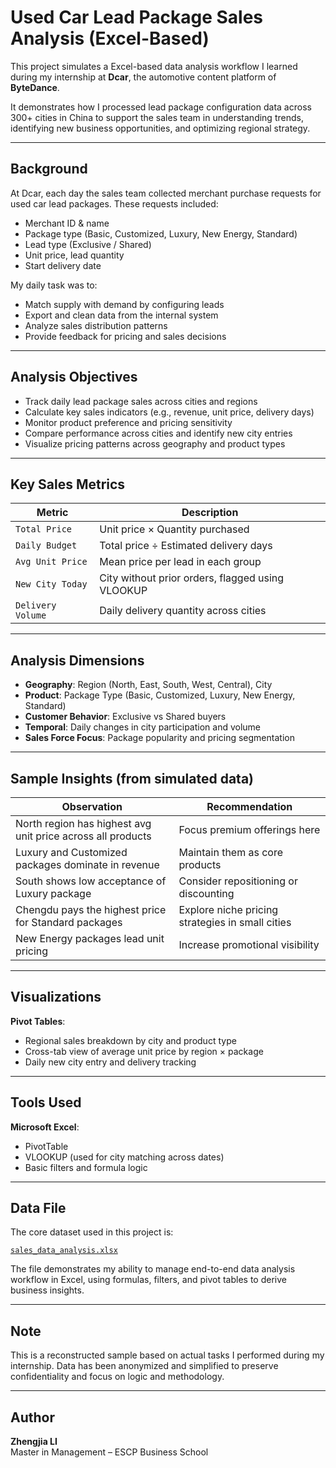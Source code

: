 # Used Car Lead Package Sales Analysis (Excel-Based)

This project simulates a Excel-based data analysis workflow I learned during my internship at **Dcar**, the automotive content platform of **ByteDance**.

It demonstrates how I processed lead package configuration data across 300+ cities in China to support the sales team in understanding trends, identifying new business opportunities, and optimizing regional strategy.

---

## Background

At Dcar, each day the sales team collected merchant purchase requests for used car lead packages. These requests included:

- Merchant ID & name
- Package type (Basic, Customized, Luxury, New Energy, Standard)
- Lead type (Exclusive / Shared)
- Unit price, lead quantity
- Start delivery date

My daily task was to:
- Match supply with demand by configuring leads 
- Export and clean data from the internal system
- Analyze sales distribution patterns
- Provide feedback for pricing and sales decisions

---

## Analysis Objectives

- Track daily lead package sales across cities and regions
- Calculate key sales indicators (e.g., revenue, unit price, delivery days)
- Monitor product preference and pricing sensitivity
- Compare performance across cities and identify new city entries
- Visualize pricing patterns across geography and product types

---

## Key Sales Metrics

| Metric | Description |
|--------|-------------|
| `Total Price` | Unit price × Quantity purchased |
| `Daily Budget` | Total price ÷ Estimated delivery days |
| `Avg Unit Price` | Mean price per lead in each group |
| `New City Today` | City without prior orders, flagged using VLOOKUP |
| `Delivery Volume` | Daily delivery quantity across cities |

---

## Analysis Dimensions

- **Geography**: Region (North, East, South, West, Central), City
- **Product**: Package Type (Basic, Customized, Luxury, New Energy, Standard)
- **Customer Behavior**: Exclusive vs Shared buyers
- **Temporal**: Daily changes in city participation and volume
- **Sales Force Focus**: Package popularity and pricing segmentation

---

## Sample Insights (from simulated data)

| Observation | Recommendation |
|-------------|----------------|
| North region has highest avg unit price across all products | Focus premium offerings here |
| Luxury and Customized packages dominate in revenue | Maintain them as core products |
| South shows low acceptance of Luxury package | Consider repositioning or discounting |
| Chengdu pays the highest price for Standard packages | Explore niche pricing strategies in small cities |
| New Energy packages lead unit pricing | Increase promotional visibility |

---

## Visualizations

**Pivot Tables**:
   - Regional sales breakdown by city and product type
   - Cross-tab view of average unit price by region × package
   - Daily new city entry and delivery tracking

---

## Tools Used

**Microsoft Excel**:
  - PivotTable
  - VLOOKUP (used for city matching across dates)
  - Basic filters and formula logic

---

## Data File

The core dataset used in this project is:

 [`sales_data_analysis.xlsx`](./sales_data_analysis.xlsx)

The file demonstrates my ability to manage end-to-end data analysis workflow in Excel, using formulas, filters, and pivot tables to derive business insights.

---

## Note

This is a reconstructed sample based on actual tasks I performed during my internship. Data has been anonymized and simplified to preserve confidentiality and focus on logic and methodology.

---

## Author

**Zhengjia LI**  
Master in Management – ESCP Business School  
